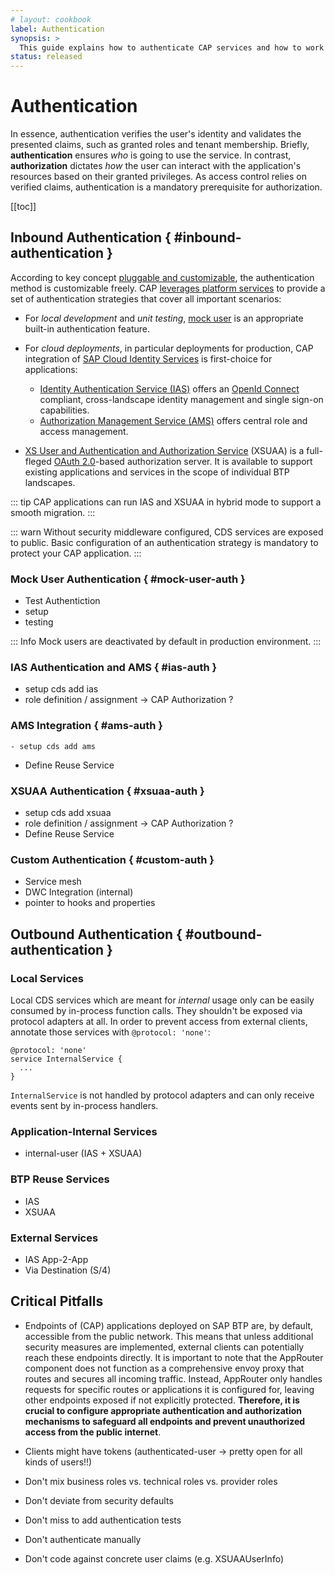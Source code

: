 ```yaml
---
# layout: cookbook
label: Authentication
synopsis: >
  This guide explains how to authenticate CAP services and how to work with users.
status: released
---
```


<script setup>
  import { h } from 'vue'
  const Y  =  () => h('span', { class: 'y',   title: 'Available' },      ['✓']   )
  const X  =  () => h('span', { class: 'x',   title: 'Available' },      ['✗']   )
  const Na =  () => h('span', { class: 'na',  title: 'Not available' },  ['n/a']   )
</script>
<style scoped>
  .y   { color: var(--green); font-weight:900; }
  .x   { color: var(--red);   font-weight:900; }
  /* .na  { font-weight:500; } */
</style>


# Authentication

In essence, authentication verifies the user's identity and validates the presented claims, such as granted roles and tenant membership. 
Briefly, **authentication** ensures _who_ is going to use the service. 
In contrast, **authorization** dictates _how_ the user can interact with the application's resources based on their granted privileges. 
As access control relies on verified claims, authentication is a mandatory prerequisite for authorization.


[[toc]]





## Inbound Authentication { #inbound-authentication }

According to key concept [pluggable and customizable](key-concept-pluggable), the authentication method is customizable freely. 
CAP [leverages platform services](#key-concept-platform-services) to provide a set of authentication strategies that cover all important scenarios:

- For _local development_ and _unit testing_, [mock user](#mock-user-auth) is an appropriate built-in authentication feature.

- For _cloud deployments_, in particular deployments for production, CAP integration of [SAP Cloud Identity Services](https://help.sap.com/docs/IDENTITY_AUTHENTICATION) is first-choice for applications:  
  - [Identity Authentication Service (IAS)](#ias-auth) offers an [OpenId Connect](https://openid.net/connect/) compliant, cross-landscape identity management and single sign-on capabilities. 
  - [Authorization Management Service (AMS)](#ams-auth) offers central role and access management.

- [XS User and Authentication and Authorization Service](https://help.sap.com/docs/CP_AUTHORIZ_TRUST_MNG) (XSUAA) is a full-fleged [OAuth 2.0](https://oauth.net/2/)-based authorization server.
It is available to support existing applications and services in the scope of individual BTP landscapes.

::: tip
CAP applications can run IAS and XSUAA in hybrid mode to support a smooth migration.
:::

::: warn
Without security middleware configured, CDS services are exposed to public. 
Basic configuration of an authentication strategy is mandatory to protect your CAP application.
:::

### Mock User Authentication { #mock-user-auth }
  - Test Authentiction
  - setup
  - testing

::: Info
Mock users are deactivated by default in production environment.
:::

### IAS Authentication and AMS { #ias-auth }
  - setup cds add ias
  - role definition / assignment -> CAP Authorization ?
  
### AMS Integration { #ams-auth }
    - setup cds add ams
  - Define Reuse Service

### XSUAA Authentication { #xsuaa-auth }
  - setup cds add xsuaa
  - role definition / assignment -> CAP Authorization ?
  - Define Reuse Service

### Custom Authentication { #custom-auth }
  - Service mesh 
  - DWC Integration (internal)
  - pointer to hooks and properties



## Outbound Authentication { #outbound-authentication }

### Local Services

Local CDS services which are meant for *internal* usage only can be easily consumed by in-process function calls.
They shouldn't be exposed via protocol adapters at all. 
In order to prevent access from external clients, annotate those services with `@protocol: 'none'`:

```cds
@protocol: 'none'
service InternalService {
  ...
}
```
`InternalService` is not handled by protocol adapters and can only receive events sent by in-process handlers.

### Application-Internal Services
- internal-user (IAS + XSUAA)

### BTP Reuse Services
- IAS 
- XSUAA

### External Services
- IAS App-2-App
- Via Destination (S/4)


## Critical Pitfalls
- Endpoints of (CAP) applications deployed on SAP BTP are, by default, accessible from the public network. 
  This means that unless additional security measures are implemented, external clients can potentially reach these endpoints directly. 
  It is important to note that the AppRouter component does not function as a comprehensive envoy proxy that routes and secures all incoming traffic. 
  Instead, AppRouter only handles requests for specific routes or applications it is configured for, leaving other endpoints exposed if not explicitly protected. 
  **Therefore, it is crucial to configure appropriate authentication and authorization mechanisms to safeguard all endpoints and prevent unauthorized access from the public internet**.

- Clients might have tokens (authenticated-user -> pretty open for all kinds of users!!)

- Don't mix business roles vs. technical roles vs. provider roles 

- Don't deviate from security defaults

- Don't miss to add authentication tests

- Don't authenticate manually

- Don't code against concrete user claims (e.g. XSUAAUserInfo)

